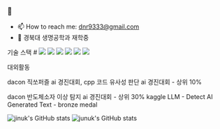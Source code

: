 ###  👋
- 📫 How to reach me: dnr9333@gmail.com
- 🌱 경북대 생명공학과 재학중

기술 스택 # <img src="https://img.shields.io/badge/PyTorch-EE4C2C?style=flat-square&logo=#PyTorch&logoColor=#D1180B"/>
<img src="https://img.shields.io/badge/Python-3766AB?style=flat-square&logo=Python&logoColor=white"/> 
<img src="https://img.shields.io/badge/C++-345F53?style=flat-square&logo=C++&logoColor=345F53"/>
<img
src="https://img.shields.io/badge/FASTAPI-43EED6?style=flat-square&logo=#009688&logoColor=43EED6"/>
<img src="https://img.shields.io/badge/Django-0A3711?style=flat-square&logo=#Django&logoColor=0A3711"/>
<img
src="https://img.shields.io/badge/Flutter-0B6DB7?style=flat-square&logo=#Flutter&logoColor=0B6DB7"/>


대외활동

dacon 직쏘퍼즐 ai 경진대회, cpp 코드 유사성 판단 ai 경진대회 - 상위 10%
 
dacon 반도체소자 이상 탐지 ai 경진대회 - 상위 30%
kaggle LLM - Detect AI Generated Text - bronze medal



![jinuk's GitHub stats](https://github-readme-stats.vercel.app/api?username=jinuk0211&show_icons=true&theme=radical)
![junuk's GitHub stats](https://github-readme-stats.vercel.app/api?username=jinuk0211&show_icons=true&theme=radical)


<!--
**jinuk0211/jinuk0211** is a ✨ _special_ ✨ repository because its `README.md` (this file) appears on your GitHub profile.

Here are some ideas to get you started:

